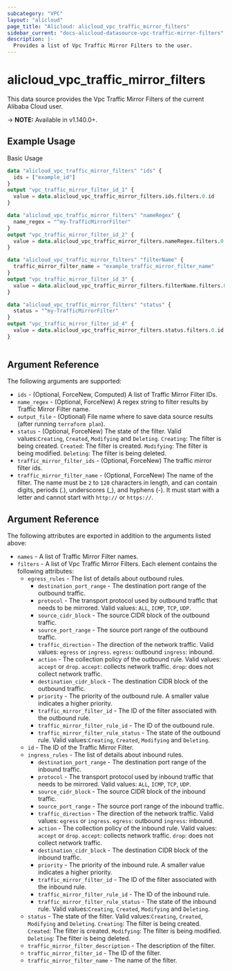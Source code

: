 ```yaml
---
subcategory: "VPC"
layout: "alicloud"
page_title: "Alicloud: alicloud_vpc_traffic_mirror_filters"
sidebar_current: "docs-alicloud-datasource-vpc-traffic-mirror-filters"
description: |-
  Provides a list of Vpc Traffic Mirror Filters to the user.
---
```


# alicloud\_vpc\_traffic\_mirror\_filters

This data source provides the Vpc Traffic Mirror Filters of the current Alibaba Cloud user.

-> **NOTE:** Available in v1.140.0+.

## Example Usage

Basic Usage

```terraform
data "alicloud_vpc_traffic_mirror_filters" "ids" {
  ids = ["example_id"]
}
output "vpc_traffic_mirror_filter_id_1" {
  value = data.alicloud_vpc_traffic_mirror_filters.ids.filters.0.id
}

data "alicloud_vpc_traffic_mirror_filters" "nameRegex" {
  name_regex = "^my-TrafficMirrorFilter"
}
output "vpc_traffic_mirror_filter_id_2" {
  value = data.alicloud_vpc_traffic_mirror_filters.nameRegex.filters.0.id
}

data "alicloud_vpc_traffic_mirror_filters" "filterName" {
  traffic_mirror_filter_name = "example_traffic_mirror_filter_name"
}
output "vpc_traffic_mirror_filter_id_3" {
  value = data.alicloud_vpc_traffic_mirror_filters.filterName.filters.0.id
}

data "alicloud_vpc_traffic_mirror_filters" "status" {
  status = "^my-TrafficMirrorFilter"
}
output "vpc_traffic_mirror_filter_id_4" {
  value = data.alicloud_vpc_traffic_mirror_filters.status.filters.0.id
}
            
```

## Argument Reference

The following arguments are supported:

* `ids` - (Optional, ForceNew, Computed)  A list of Traffic Mirror Filter IDs.
* `name_regex` - (Optional, ForceNew) A regex string to filter results by Traffic Mirror Filter name.
* `output_file` - (Optional) File name where to save data source results (after running `terraform plan`).
* `status` - (Optional, ForceNew) The state of the filter. Valid values:`Creating`, `Created`, `Modifying` and `Deleting`. `Creating`: The filter is being created. `Created`: The filter is created. `Modifying`: The filter is being modified. `Deleting`: The filter is being deleted.
* `traffic_mirror_filter_ids` - (Optional, ForceNew) The traffic mirror filter ids.
* `traffic_mirror_filter_name` - (Optional, ForceNew) The name of the filter. The name must be `2` to `128` characters in length, and can contain digits, periods (.), underscores (_), and hyphens (-). It must start with a letter and cannot start with `http://` or `https://`.

## Argument Reference

The following attributes are exported in addition to the arguments listed above:

* `names` - A list of Traffic Mirror Filter names.
* `filters` - A list of Vpc Traffic Mirror Filters. Each element contains the following attributes:
	* `egress_rules` - The list of details about outbound rules.
		* `destination_port_range` - The destination port range of the outbound traffic.
		* `protocol` - The transport protocol used by outbound traffic that needs to be mirrored. Valid values: `ALL`, `ICMP`, `TCP`, `UDP`.
		* `source_cidr_block` - The source CIDR block of the outbound traffic.
		* `source_port_range` - The source port range of the outbound traffic.
		* `traffic_direction` - The direction of the network traffic. Valid values: `egress` or `ingress`. `egress`: outbound `ingress`: inbound.
		* `action` - The collection policy of the outbound rule. Valid values: `accept` or `drop`. `accept`: collects network traffic. `drop`: does not collect network traffic.
		* `destination_cidr_block` - The destination CIDR block of the outbound traffic.
		* `priority` - The priority of the outbound rule. A smaller value indicates a higher priority.
		* `traffic_mirror_filter_id` - The ID of the filter associated with the outbound rule.
		* `traffic_mirror_filter_rule_id` - The ID of the outbound rule.
		* `traffic_mirror_filter_rule_status` - The state of the outbound rule. Valid values:`Creating`, `Created`, `Modifying` and `Deleting`.
	* `id` - The ID of the Traffic Mirror Filter.
	* `ingress_rules` - The list of details about inbound rules.
		* `destination_port_range` - The destination port range of the inbound traffic.
		* `protocol` - The transport protocol used by inbound traffic that needs to be mirrored. Valid values: `ALL`, `ICMP`, `TCP`, `UDP`.
		* `source_cidr_block` - The source CIDR block of the inbound traffic.
		* `source_port_range` - The source port range of the inbound traffic.
		* `traffic_direction` - The direction of the network traffic. Valid values: `egress` or `ingress`. `egress`: outbound `ingress`: inbound.
		* `action` - The collection policy of the inbound rule. Valid values: `accept` or `drop`. `accept`: collects network traffic. `drop`: does not collect network traffic.
		* `destination_cidr_block` - The destination CIDR block of the inbound traffic.
		* `priority` - The priority of the inbound rule. A smaller value indicates a higher priority.
		* `traffic_mirror_filter_id` - The ID of the filter associated with the inbound rule.
		* `traffic_mirror_filter_rule_id` - The ID of the inbound rule.
		* `traffic_mirror_filter_rule_status` - The state of the inbound rule. Valid values:`Creating`, `Created`, `Modifying` and `Deleting`.
	* `status` - The state of the filter. Valid values:`Creating`, `Created`, `Modifying` and `Deleting`. `Creating`: The filter is being created. `Created`: The filter is created. `Modifying`: The filter is being modified. `Deleting`: The filter is being deleted.
	* `traffic_mirror_filter_description` - The description of the filter.
	* `traffic_mirror_filter_id` - The ID of the filter.
	* `traffic_mirror_filter_name` - The name of the filter.